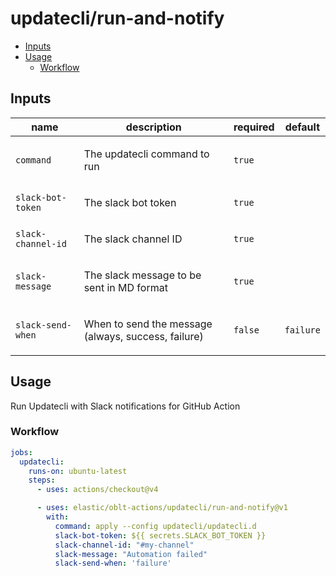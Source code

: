 # updatecli/run-and-notify

* [Inputs](#inputs)
* [Usage](#usage)
  * [Workflow](#workflow)

## Inputs

| name               | description                                               | required | default  |
|--------------------|-----------------------------------------------------------|----------|----------|
| `command`          | <p>The updatecli command to run</p>                       | `true`   |          |
| `slack-bot-token`  | <p>The slack bot token</p>                                | `true`   |          |
| `slack-channel-id` | <p>The slack channel ID</p>                               | `true`   |          |
| `slack-message`    | <p>The slack message to be sent in MD format</p>          | `true`   |          |
| `slack-send-when`  | <p>When to send the message (always, success, failure)</p>| `false`  | `failure` |

## Usage

Run Updatecli with Slack notifications for GitHub Action

### Workflow

```yaml
jobs:
  updatecli:
    runs-on: ubuntu-latest
    steps:
      - uses: actions/checkout@v4

      - uses: elastic/oblt-actions/updatecli/run-and-notify@v1
        with:
          command: apply --config updatecli/updatecli.d
          slack-bot-token: ${{ secrets.SLACK_BOT_TOKEN }}
          slack-channel-id: "#my-channel"
          slack-message: "Automation failed"
          slack-send-when: 'failure'
```
